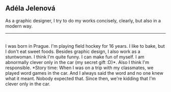 ## Adéla Jelenová ##
As a graphic designer, I try to do my works concisely, clearly, but also in a modern way.
<br />
- - -
<br />
I was born in Prague. I'm playing field hockey for 16 years. I like to bake, but I don't eat sweet foods. Besides graphic design, I also work as a stuntwoman. I think I'm quite funny. I can make fun of myself. I am abnormally clever only in the car (my secret gift :D)*. Also I think I'm responsible.
*Story time: When I was on a trip with my classmates, we played word games in the car. And I always said the word and no one knew what it meant. Nobody expected that. Since then, we're kidding that I'm clever only in the car.
